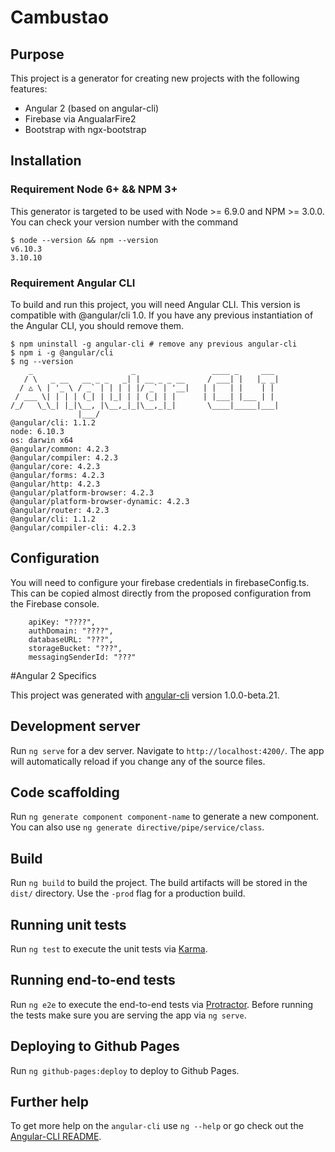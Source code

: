 # Cambustao

## Purpose

This project is a generator for creating new projects with the following features:

* Angular 2 (based on angular-cli)
* Firebase via AngualarFire2
* Bootstrap with ngx-bootstrap

## Installation

### Requirement Node 6+ && NPM 3+

This generator is targeted to be used with Node >= 6.9.0 and NPM >= 3.0.0. You can check your version number with the command

```shell
$ node --version && npm --version
v6.10.3
3.10.10
```

### Requirement Angular CLI

To build and run this project, you will need Angular CLI. This version is compatible with @angular/cli 1.0. If you have
any previous instantiation of the Angular CLI, you should remove them.

```shell
$ npm uninstall -g angular-cli # remove any previous angular-cli
$ npm i -g @angular/cli
$ ng --version
    _                      _                 ____ _     ___
   / \   _ __   __ _ _   _| | __ _ _ __     / ___| |   |_ _|
  / △ \ | '_ \ / _` | | | | |/ _` | '__|   | |   | |    | |
 / ___ \| | | | (_| | |_| | | (_| | |      | |___| |___ | |
/_/   \_\_| |_|\__, |\__,_|_|\__,_|_|       \____|_____|___|
               |___/
@angular/cli: 1.1.2
node: 6.10.3
os: darwin x64
@angular/common: 4.2.3
@angular/compiler: 4.2.3
@angular/core: 4.2.3
@angular/forms: 4.2.3
@angular/http: 4.2.3
@angular/platform-browser: 4.2.3
@angular/platform-browser-dynamic: 4.2.3
@angular/router: 4.2.3
@angular/cli: 1.1.2
@angular/compiler-cli: 4.2.3
```

## Configuration

You will need to configure your firebase credentials in firebaseConfig.ts. This can be copied 
almost directly from the proposed configuration from the Firebase console.

```angular2html
    apiKey: "????",
    authDomain: "????",
    databaseURL: "???",
    storageBucket: "???",
    messagingSenderId: "???"
```

#Angular 2 Specifics

This project was generated with [angular-cli](https://github.com/angular/angular-cli) version 1.0.0-beta.21.

## Development server
Run `ng serve` for a dev server. Navigate to `http://localhost:4200/`. The app will automatically reload if you change any of the source files.

## Code scaffolding

Run `ng generate component component-name` to generate a new component. You can also use `ng generate directive/pipe/service/class`.

## Build

Run `ng build` to build the project. The build artifacts will be stored in the `dist/` directory. Use the `-prod` flag for a production build.

## Running unit tests

Run `ng test` to execute the unit tests via [Karma](https://karma-runner.github.io).

## Running end-to-end tests

Run `ng e2e` to execute the end-to-end tests via [Protractor](http://www.protractortest.org/).
Before running the tests make sure you are serving the app via `ng serve`.

## Deploying to Github Pages

Run `ng github-pages:deploy` to deploy to Github Pages.

## Further help

To get more help on the `angular-cli` use `ng --help` or go check out the [Angular-CLI README](https://github.com/angular/angular-cli/blob/master/README.md).
